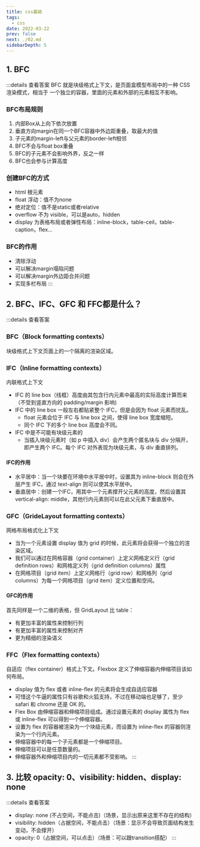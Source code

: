 ```yaml
---
title: css基础
tags: 
  - css
date: 2022-03-22
prev: false
next: ./02.md
sidebarDepth: 5
---
```


## 1. BFC

:::details 查看答案
BFC 就是块级格式上下文，是页面盒模型布局中的一种 CSS 渲染模式，相当于 一个独立的容器，里面的元素和外部的元素相互不影响。

### BFC布局规则
1. 内部Box从上向下依次放置
2. 垂直方向margin在同一个BFC容器中外边距重叠，取最大的值
3. 子元素的margin-left与父元素的border-left相邻
4. BFC不会与float box重叠
5. BFC的子元素不会影响外界，反之一样
6. BFC也会参与计算高度
### 创建BFC的方式
- html 根元素 
- float 浮动：值不为none 
- 绝对定位：值不是static或者relative
- overflow 不为 visible，可以是auto，hidden 
- display 为表格布局或者弹性布局：inline-block，table-ceil，table-caption，flex...
### BFC的作用
- 清除浮动
- 可以解决margin塌陷问题
- 可以解决margin外边距合并问题
- 实现多栏布局
:::

## 2. BFC、IFC、GFC 和 FFC都是什么？

:::details 查看答案
### BFC（Block formatting contexts）
块级格式上下文页面上的一个隔离的渲染区域。
### IFC（Inline formatting contexts）
内联格式上下文
- IFC 的 line box（线框）高度由其包含行内元素中最高的实际高度计算而来（不受到竖直方向的 padding/margin 影响)
- IFC 中的 line box 一般左右都贴紧整个 IFC，但是会因为 float 元素而扰乱。
    + float 元素会位于 IFC 与 line box 之间，使得 line box 宽度缩短。
    + 同个 IFC 下的多个 line box 高度会不同。
- IFC 中是不可能有块级元素的
    + 当插入块级元素时（如 p 中插入 div）会产生两个匿名块与 div 分隔开，即产生两个 IFC。每个 IFC 对外表现为块级元素，与 div 垂直排列。

#### IFC的作用
- 水平居中：当一个块要在环境中水平居中时，设置其为 inline-block 则会在外层产生 IFC，通过 text-align 则可以使其水平居中。
- 垂直居中：创建一个IFC，用其中一个元素撑开父元素的高度，然后设置其 vertical-align: middle，其他行内元素则可以在此父元素下垂直居中。

### GFC（GrideLayout formatting contexts）
网格布局格式化上下文

- 当为一个元素设置 display 值为 grid 的时候，此元素将会获得一个独立的渲染区域。
- 我们可以通过在网格容器（grid container）上定义网格定义行（grid definition rows）和网格定义列（grid definition columns）属性
- 在网格项目（grid item）上定义网格行（grid row）和网格列（grid columns）为每一个网格项目（grid item）定义位置和空间。

#### GFC的作用
首先同样是一个二维的表格，但 GridLayout 比 table：
- 有更加丰富的属性来控制行列
- 有更加丰富的属性来控制对齐
- 更为精细的渲染语义

### FFC（Flex formatting contexts）
自适应（flex container）格式上下文。Flexbox 定义了伸缩容器内伸缩项目该如何布局。

- display 值为 flex 或者 inline-flex 的元素将会生成自适应容器
- 可惜这个牛逼的属性只有谷歌和火狐支持，不过在移动端也足够了，至少 safari 和 chrome 还是 OK 的。
- Flex Box 由伸缩容器和伸缩项目组成。通过设置元素的 display 属性为 flex 或 inline-flex 可以得到一个伸缩容器。
- 设置为 flex 的容器被渲染为一个块级元素，而设置为 inline-flex 的容器则渲染为一个行内元素。
- 伸缩容器中的每一个子元素都是一个伸缩项目。
- 伸缩项目可以是任意数量的。
- 伸缩容器外和伸缩项目内的一切元素都不受影响。
:::

## 3. 比较 opacity: 0、visibility: hidden、display: none

:::details 查看答案
- display: none (不占空间，不能点击)（场景，显示出原来这里不存在的结构）
- visibility: hidden（占据空间，不能点击）（场景：显示不会导致页面结构发生变动，不会撑开）
- opacity: 0（占据空间，可以点击）（场景：可以跟transition搭配）
:::

